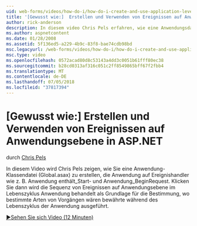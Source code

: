 ```yaml
---
uid: web-forms/videos/how-do-i/how-do-i-create-and-use-application-level-events-in-aspnet
title: '[Gewusst wie:]  Erstellen und Verwenden von Ereignissen auf Anwendungsebene in ASP.NET | Microsoft-Dokumentation'
author: rick-anderson
description: In diesem video Chris Pels erfahren, wie eine Anwendungsdatei-Klasse (Global.asax) zu erstellen, die Anwendung auf Ereignishandler wie z. B. Application_S enthält...
ms.author: aspnetcontent
ms.date: 01/28/2008
ms.assetid: 5f136ed5-a229-4b9c-83f8-bae74cdb98bd
msc.legacyurl: /web-forms/videos/how-do-i/how-do-i-create-and-use-application-level-events-in-aspnet
msc.type: video
ms.openlocfilehash: 0572acad80d8c53143a4dd3c0051b61fff80ec38
ms.sourcegitcommit: b28cd0313af316c051c2ff8549865bff67f2fbb4
ms.translationtype: MT
ms.contentlocale: de-DE
ms.lasthandoff: 07/05/2018
ms.locfileid: "37817394"
---
```

<a name="how-do-i--create-and-use-application-level-events-in-aspnet"></a>[Gewusst wie:]  Erstellen und Verwenden von Ereignissen auf Anwendungsebene in ASP.NET
====================
durch [Chris Pels](https://twitter.com/chrispels)

In diesem Video wird Chris Pels zeigen, wie Sie eine Anwendung-Klassendatei (Global.asax) zu erstellen, die Anwendung auf Ereignishandler wie z. B. Anwendung enthält\_Start- und Anwendung\_BeginRequest. Klicken Sie dann wird die Sequenz von Ereignissen auf Anwendungsebene im Lebenszyklus Anwendung behandelt als Grundlage für die Bestimmung, wo bestimmte Arten von Vorgängen wären bewährte während des Lebenszyklus der Anwendung ausgeführt.

[&#9654;Sehen Sie sich Video (12 Minuten)](https://channel9.msdn.com/Blogs/ASP-NET-Site-Videos/how-do-i-create-and-use-application-level-events-in-aspnet)
